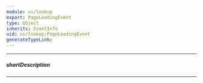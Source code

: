```yaml
---
module: ui/lookup
export: PageLoadingEvent
type: Object
inherits: EventInfo
uid: ui/lookup:PageLoadingEvent
generateTypeLink: 
---
```

---
##### shortDescription
<!-- Description goes here -->

---
<!-- Description goes here -->